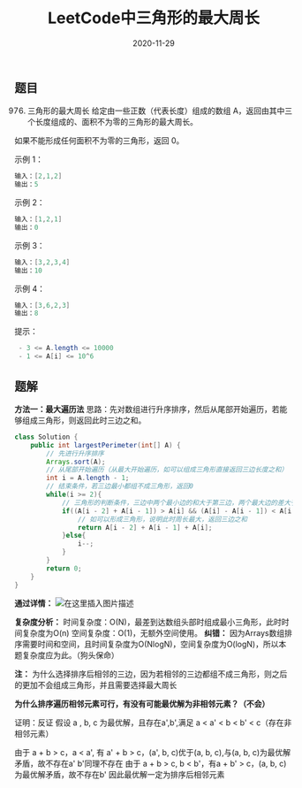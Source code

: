 ﻿---
layout: post
title: "LeetCode中三角形的最大周长"
date: 2020-11-29
description: "LeetCode刷题"
tag: LeetCode
---

## 题目
976. 三角形的最大周长
给定由一些正数（代表长度）组成的数组 A，返回由其中三个长度组成的、面积不为零的三角形的最大周长。

如果不能形成任何面积不为零的三角形，返回 0。

 

示例 1：

```java
输入：[2,1,2]
输出：5
```

示例 2：

```java
输入：[1,2,1]
输出：0
```

示例 3：

```java
输入：[3,2,3,4]
输出：10
```

示例 4：

```java
输入：[3,6,2,3]
输出：8
```

 

提示：

```java
 - 3 <= A.length <= 10000
 - 1 <= A[i] <= 10^6
```


## 题解
**方法一：最大遍历法**
思路：先对数组进行升序排序，然后从尾部开始遍历，若能够组成三角形，则返回此时三边之和。

```java
class Solution {
    public int largestPerimeter(int[] A) {
        // 先进行升序排序
        Arrays.sort(A);
        // 从尾部开始遍历（从最大开始遍历，如可以组成三角形直接返回三边长度之和）
        int i = A.length - 1;
        // 结束条件，若三边最小都组不成三角形，返回0
        while(i >= 2){
            // 三角形的判断条件，三边中两个最小边的和大于第三边，两个最大边的差大于第三边
            if((A[i - 2] + A[i - 1]) > A[i] && (A[i] - A[i - 1]) < A[i -2]){
                // 如可以形成三角形，说明此时周长最大，返回三边之和
                return A[i - 2] + A[i - 1] + A[i];
            }else{
                i--;
            }
        }
        return 0;
    }
}
```

**通过详情：**
![在这里插入图片描述](https://img-blog.csdnimg.cn/20201129154416500.png?x-oss-process=image/watermark,type_ZmFuZ3poZW5naGVpdGk,shadow_10,text_aHR0cHM6Ly9ibG9nLmNzZG4ubmV0L3FxXzQzNzI5Mjc3,size_16,color_FFFFFF,t_70)

**复杂度分析：**
	时间复杂度：O(N)，最差到达数组头部时组成最小三角形，此时时间复杂度为O(n)
	空间复杂度：O(1)，无额外空间使用。
	**纠错：**
	因为Arrays数组排序需要时间和空间，且时间复杂度为O(NlogN)，空间复杂度为O(logN)，所以本题复杂度应为此。（狗头保命）

**注：**  为什么选择排序后相邻的三边，因为若相邻的三边都组不成三角形，则之后的更加不会组成三角形，并且需要选择最大周长

**为什么排序遍历相邻元素可行，有没有可能最优解为非相邻元素？（不会）**

证明：反证 假设 a , b, c 为最优解，且存在a',b',满足 a < a' < b < b' < c（存在非相邻元素）

由于 a + b > c，a < a', 有 a' + b > c，(a', b, c)优于(a, b, c),与(a, b, c)为最优解矛盾，故不存在a'
b'同理不存在 由于 a + b > c, b < b'，有a + b' > c，(a, b, c)为最优解矛盾，故不存在b'
因此最优解一定为排序后相邻元素


